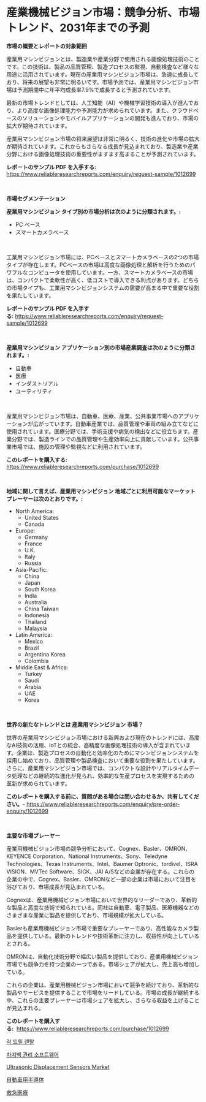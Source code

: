 <p><h1>産業機械ビジョン市場：競争分析、市場トレンド、2031年までの予測</h1></p><p><strong>市場の概要とレポートの対象範囲</strong></p>
<p><p>産業用マシンビジョンとは、製造業や産業分野で使用される画像処理技術のことです。この技術は、製品の品質管理、製造プロセスの監視、自動検査など様々な用途に活用されています。現在の産業用マシンビジョン市場は、急速に成長しており、将来の展望も非常に明るいです。市場予測では、産業用マシンビジョン市場は予測期間中に年平均成長率7.9%で成長すると予測されています。</p><p>最新の市場トレンドとしては、人工知能（AI）や機械学習技術の導入が進んでおり、より高度な画像処理能力や予測能力が求められています。また、クラウドベースのソリューションやモバイルアプリケーションの開発も進んでおり、市場の拡大が期待されています。</p><p>産業用マシンビジョン市場の将来展望は非常に明るく、技術の進化や市場の拡大が期待されています。これからもさらなる成長が見込まれており、製造業や産業分野における画像処理技術の重要性がますます高まることが予測されています。</p></p>
<p><strong>レポートのサンプル PDF を入手する:</strong> <a href="https://www.reliableresearchreports.com/enquiry/request-sample/1012699">https://www.reliableresearchreports.com/enquiry/request-sample/1012699</a></p>
<p>&nbsp;</p>
<p><strong>市場セグメンテーション</strong></p>
<p><strong>産業用マシンビジョン タイプ別の市場分析は次のように分類されます。:</strong></p>
<p><ul><li>PC ベース</li><li>スマートカメラベース</li></ul></p>
<p>&nbsp;</p>
<p><p>工業用マシンビジョン市場には、PCベースとスマートカメラベースの2つの市場タイプが存在します。PCベースの市場は高度な画像処理と解析を行うためのパワフルなコンピュータを使用しています。一方、スマートカメラベースの市場は、コンパクトで柔軟性が高く、低コストで導入できる利点があります。どちらの市場タイプも、工業用マシンビジョンシステムの需要が高まる中で重要な役割を果たしています。</p></p>
<p><strong>レポートのサンプル PDF を入手する:</strong>&nbsp;<a href="https://www.reliableresearchreports.com/enquiry/request-sample/1012699">https://www.reliableresearchreports.com/enquiry/request-sample/1012699</a></p>
<p>&nbsp;</p>
<p><strong> 産業用マシンビジョン アプリケーション別の市場産業調査は次のように分類されます。:</strong></p>
<p><ul><li>自動車</li><li>医療</li><li>インダストリアル</li><li>ユーティリティ</li></ul></p>
<p>&nbsp;</p>
<p><p>産業用マシンビジョン市場は、自動車、医療、産業、公共事業市場へのアプリケーションが広がっています。自動車産業では、品質管理や車両の組み立てなどに使用されています。医療分野では、手術支援や病気の検出などに役立ちます。産業分野では、製造ラインでの品質管理や生産効率向上に貢献しています。公共事業市場では、施設の管理や監視などに利用されています。</p></p>
<p><strong>このレポートを購入する:</strong>&nbsp; <a href="https://www.reliableresearchreports.com/purchase/1012699">https://www.reliableresearchreports.com/purchase/1012699</a></p>
<p>&nbsp;</p>
<p><strong>地域に関して言えば、産業用マシンビジョン 地域ごとに利用可能なマーケットプレーヤーは次のとおりです。:</strong></p>
<p><ul>
    <li>
        North America:
        <ul>
            <li>United States</li>
            <li>Canada</li>
        </ul>
    </li>
    <li>
        Europe:
        <ul>
            <li>Germany</li>
            <li>France</li>
            <li>U.K.</li>
            <li>Italy</li>
            <li>Russia</li>
        </ul>
    </li>
    <li>
        Asia-Pacific:
        <ul>
            <li>China</li>
            <li>Japan</li>
            <li>South Korea</li>
            <li>India</li>
            <li>Australia</li>
            <li>China Taiwan</li>
            <li>Indonesia</li>
            <li>Thailand</li>
            <li>Malaysia</li>
        </ul>
    </li>
    <li>
        Latin America:
        <ul>
            <li>Mexico</li>
            <li>Brazil</li>
            <li>Argentina Korea</li>
            <li>Colombia</li>
        </ul>
    </li>
    <li>
        Middle East & Africa:
        <ul>
            <li>Turkey</li>
            <li>Saudi</li>
            <li>Arabia</li>
            <li>UAE</li>
            <li>Korea</li>
        </ul>
    </li>
    </ul></p>
<p>&nbsp;</p>
<p><strong>世界の新たなトレンドとは 産業用マシンビジョン 市場？</strong></p>
<p><p>世界の産業用マシンビジョン市場における新興および現在のトレンドには、高度なAI技術の活用、IoTとの統合、高精度な画像処理技術の導入が含まれています。企業は、製造プロセスの自動化と効率化のためにマシンビジョンシステムを採用し始めており、品質管理や製品検査において重要な役割を果たしています。さらに、産業用マシンビジョン市場では、コンパクトな設計やリアルタイムデータ処理などの継続的な進化が見られ、効率的な生産プロセスを実現するための革新が求められています。</p></p>
<p><strong>このレポートを購入する前に、質問がある場合は問い合わせるか、共有してください。</strong>- <a href="https://www.reliableresearchreports.com/enquiry/pre-order-enquiry/1012699">https://www.reliableresearchreports.com/enquiry/pre-order-enquiry/1012699</a></p>
<p>&nbsp;</p>
<p><strong>主要な市場プレーヤー</strong></p>
<p><p>産業用機械ビジョン市場の競争分析において、Cognex、Basler、OMRON、KEYENCE Corporation、National Instruments、Sony、Teledyne Technologies、Texas Instruments、Intel、Baumer Optronic、tordivel、ISRA VISION、MVTec Software、SICK、JAI A/Sなどの企業が存在する。これらの企業の中で、Cognex、Basler、OMRONなど一部の企業は市場において注目を浴びており、市場成長が見込まれている。</p><p>Cognexは、産業用機械ビジョン市場において世界的なリーダーであり、革新的な製品と高度な技術で知られている。同社は自動車、電子製品、医療機器などのさまざまな産業に製品を提供しており、市場規模が拡大している。</p><p>Baslerも産業用機械ビジョン市場で重要なプレーヤーであり、高性能なカメラ製品を提供している。最新のトレンドや技術革新に注力し、収益性が向上しているとされる。</p><p>OMRONは、自動化技術分野で幅広い製品を提供しており、産業用機械ビジョン市場でも競争力を持つ企業の一つである。市場シェアが拡大し、売上高も増加している。</p><p>これらの企業は、産業用機械ビジョン市場において競争を続けており、革新的な製品やサービスを提供することで市場をリードしている。市場の成長が継続する中、これらの主要プレーヤーは市場シェアを拡大し、さらなる収益を上げることが見込まれる。</p></p>
<p><strong>このレポートを購入する:</strong>&nbsp;&nbsp;<a href="https://www.reliableresearchreports.com/purchase/1012699">https://www.reliableresearchreports.com/purchase/1012699</a></p>
<p><p><a href="https://medium.com/@kelvinfeenrey98677/%EB%A1%9D-%EB%93%9C%EB%A6%B4-%EB%A0%8C%ED%83%88-%EC%8B%9C%EC%9E%A5-%EA%B7%9C%EB%AA%A8%EB%8A%94-%EA%B8%80%EB%A1%9C%EB%B2%8C-%EC%82%B0%EC%97%85%EC%97%90%EC%84%9C-%EC%B5%9C%EC%A0%81%EC%9D%98-%EB%A7%88%EC%BC%80%ED%8C%85-%EC%B1%84%EB%84%90%EC%9D%84-%EB%93%9C%EB%9F%AC%EB%83%85%EB%8B%88%EB%8B%A4-ef0e6b67cb8f">락 드릴 렌탈</a></p><p><a href="https://github.com/Madalyell456456/Market-Research-Report-List-1/blob/main/587011410401.md">차지백 관리 소프트웨어</a></p><p><a href="https://github.com/mauripalmi/Market-Research-Report-List-2/blob/main/ultrasonic-displacement-sensors-market.md">Ultrasonic Displacement Sensors Market</a></p><p><a href="https://github.com/DonaldShaw1965/Market-Research-Report-List-1/blob/main/409173911397.md">自動車用半導体</a></p><p><a href="https://medium.com/@estasprer20231/%E7%B7%8A%E6%80%A5%E5%8C%BB%E7%99%82%E5%B8%82%E5%A0%B4%E5%88%86%E6%9E%90-%E3%81%9D%E3%81%AEcagr-%E5%B8%82%E5%A0%B4%E3%82%BB%E3%82%B0%E3%83%A1%E3%83%B3%E3%83%86%E3%83%BC%E3%82%B7%E3%83%A7%E3%83%B3-%E3%81%8A%E3%82%88%E3%81%B3%E3%82%B0%E3%83%AD%E3%83%BC%E3%83%90%E3%83%AB%E7%94%A3%E6%A5%AD%E6%A6%82%E8%A6%81-1676edc5a5c2">救急医療</a></p></p>